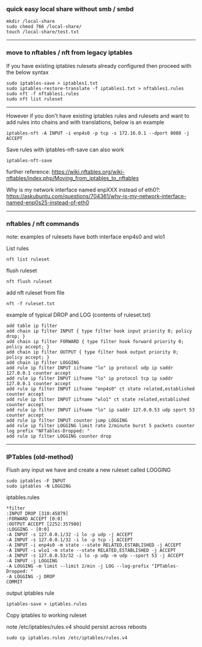 ### quick easy local share without smb / smbd

```
mkdir /local-share
sudo chmod 766 /local-share/
touch /local-share/test.txt
```
---

### move to nftables / nft from legacy iptables 

If you have existing iptables rulesets already configured then proceed with the below syntax

```
sudo iptables-save > iptables1.txt
sudo iptables-restore-translate -f iptables1.txt > nftables1.rules
sudo nft -f nftables1.rules
sudo nft list ruleset
```

---

However if you don't have existing iptables rules and rulesets and want to add rules into chains and with translations, below is an example

```
iptables-nft -A INPUT -i enp4s0 -p tcp -s 172.16.0.1 --dport 8080 -j ACCEPT
```

Save rules with iptables-nft-save can also work

```
iptables-nft-save
```

further reference: https://wiki.nftables.org/wiki-nftables/index.php/Moving_from_iptables_to_nftables

Why is my network interface named enpXXX instead of eth0?: https://askubuntu.com/questions/704361/why-is-my-network-interface-named-enp0s25-instead-of-eth0

---

### nftables / nft commands

note: examples of rulesets have both interface enp4s0 and wlo1  

List rules

```
nft list ruleset
```

flush ruleset

```
nft flush ruleset
```

add nft ruleset from file

```
nft -f ruleset.txt
```

example of typical DROP and LOG (contents of ruleset.txt)

```
add table ip filter
add chain ip filter INPUT { type filter hook input priority 0; policy drop; }
add chain ip filter FORWARD { type filter hook forward priority 0; policy accept; }
add chain ip filter OUTPUT { type filter hook output priority 0; policy accept; }
add chain ip filter LOGGING
add rule ip filter INPUT iifname "lo" ip protocol udp ip saddr 127.0.0.1 counter accept
add rule ip filter INPUT iifname "lo" ip protocol tcp ip saddr 127.0.0.1 counter accept
add rule ip filter INPUT iifname "enp4s0" ct state related,established counter accept
add rule ip filter INPUT iifname "wlo1" ct state related,established counter accept
add rule ip filter INPUT iifname "lo" ip saddr 127.0.0.53 udp sport 53 counter accept
add rule ip filter INPUT counter jump LOGGING
add rule ip filter LOGGING limit rate 2/minute burst 5 packets counter log prefix "NFTables-Dropped: "
add rule ip filter LOGGING counter drop
```




---

### IPTables (old-method)

Flush any input we have and create a new ruleset called LOGGING

```
sudo iptables -F INPUT
sudo iptables -N LOGGING
```

iptables.rules

```
*filter
:INPUT DROP [310:45879]
:FORWARD ACCEPT [0:0]
:OUTPUT ACCEPT [2252:357980]
:LOGGING - [0:0]
-A INPUT -s 127.0.0.1/32 -i lo -p udp -j ACCEPT
-A INPUT -s 127.0.0.1/32 -i lo -p tcp -j ACCEPT
-A INPUT -i enp4s0 -m state --state RELATED,ESTABLISHED -j ACCEPT
-A INPUT -i wlo1 -m state --state RELATED,ESTABLISHED -j ACCEPT
-A INPUT -s 127.0.0.53/32 -i lo -p udp -m udp --sport 53 -j ACCEPT
-A INPUT -j LOGGING
-A LOGGING -m limit --limit 2/min -j LOG --log-prefix "IPTables-Dropped: "
-A LOGGING -j DROP
COMMIT
```

output iptables rule

```
iptables-save > iptables.rules
```

Copy iptables to working ruleset

note /etc/iptables/rules.v4 should persist across reboots

```
sudo cp iptables.rules /etc/iptables/rules.v4
```

